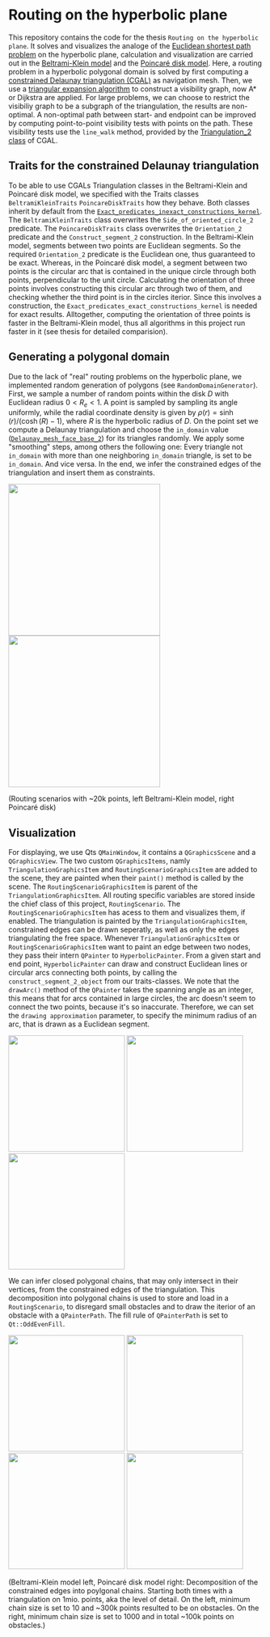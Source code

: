 # Routing on the hyperbolic plane
This repository contains the code for the thesis `Routing on the hyperbolic plane`. It solves and visualizes the analoge of the [Euclidean shortest 
path problem](https://en.wikipedia.org/wiki/Euclidean_shortest_path) on the hyperbolic plane, calculation and visualization are carried out in the 
[Beltrami-Klein model](https://en.wikipedia.org/wiki/Beltrami%E2%80%93Klein_model) and the [Poincaré disk model](https://en.wikipedia.org/wiki/Poincar%C3%A9_disk_model). Here, a routing problem in a hyperbolic polygonal domain
is solved by first computing a [constrained Delaunay triangulation (CGAL)](https://doc.cgal.org/latest/Triangulation_2/index.html#Section_2D_Triangulations_Constrained_Delaunay)
as navigation mesh. Then, we use a [triangular expansion algorithm](https://www.researchgate.net/figure/Triangular-expansion-algorithm-recursion-entering-triangle-through-edge-e_fig1_260873070) 
to construct a visibility graph, now A* or Dijkstra are applied. For large problems, we can choose to restrict the visibiliy graph to be
a subgraph of the triangulation, the results are non-optimal. A non-optimal path between start- and endpoint can be improved by computing point-to-point
visibility tests with points on the path. These visibility tests use the `line_walk` method, provided by the [Triangulation_2 class](https://pages.github.com/) of CGAL.
## Traits for the constrained Delaunay triangulation
To be able to use CGALs Triangulation classes in the Beltrami-Klein and Poincaré disk model, we specified with the Traits classes `BeltramiKleinTraits` `PoincareDiskTraits` how they behave. Both classes inherit by default from the [`Exact_predicates_inexact_constructions_kernel`](https://doc.cgal.org/latest/Kernel_23/classCGAL_1_1Exact__predicates__inexact__constructions__kernel.html). The `BeltramiKleinTraits` class overwrites the `Side_of_oriented_circle_2` predicate. The `PoincareDiskTraits` class overwrites the `Orientation_2` predicate and the `Construct_segment_2` construction. In the Beltrami-Klein model, segments between two points are Euclidean segments. So the required `Orientation_2` predicate is the Euclidean one, thus guaranteed to be exact. Whereas, in the Poincaré disk model, a segment between two points is the circular arc that is contained in the unique circle through both points, perpendicular to the unit circle. Calculating the orientation of three points involves constructing this circular arc through two of them, and checking whether the third point is in the circles iterior. Since this involves a construction, the `Exact_predicates_exact_constructions_kernel`
is needed for exact results. Alltogether, computing the orientation of three points is faster in the Beltrami-Klein model, thus all algorithms in this project run faster in it (see thesis for detailed comparision). 
## Generating a polygonal domain
Due to the lack of "real" routing problems on the hyperbolic plane, we implemented random generation of polygons (see `RandomDomainGenerator`). First, we sample a number of random points within the disk $D$ with Euclidean radius $0 < R_e < 1$. A point is sampled by sampling its angle uniformly, while the radial coordinate density is given by $\rho(r)=\sinh(r) / (\cosh(R)-1)$, where $R$ is the hyperbolic radius of $D$. On the point set we compute a Delaunay triangulation and choose the `in_domain` value ([`Delaunay_mesh_face_base_2`](https://doc.cgal.org/latest/Mesh_2/classCGAL_1_1Delaunay__mesh__face__base__2.html)) for its triangles randomly. We apply some "smoothing" steps, among others the following one: Every triangle not `in_domain` with more than one neighboring `in_domain` triangle, is set to be `in_domain`. And vice versa.
In the end, we infer the constrained edges of the triangulation and insert them as constraints.

<img src="https://github.com/user-attachments/assets/c74927c3-6a4e-46ee-ab8c-5ae0fb7d053e" width="300">
<img src="https://github.com/user-attachments/assets/f24cd5ae-f9bd-41f7-9df6-ac22e8955da4" width="300">

(Routing scenarios with ~20k points, left Beltrami-Klein model, right Poincaré disk)

## Visualization
For displaying, we use Qts `QMainWindow`, it contains a `QGraphicsScene` and a `QGraphicsView`. The two custom `QGraphicsItems`, namly `TriangulationGraphicsItem` and `RoutingScenarioGraphicsItem` are added to the scene, they are painted when their `paint()` method is called by the scene. The `RoutingScenarioGraphicsItem` is parent of the `TriangulationGraphicsItem`. All routing specific variables are stored inside the chief class of this project, `RoutingScenario`. The `RoutingScenarioGraphicsItem` has acess to them and visualizes them, if enabled. The triangulation is painted by the `TriangulationGraphicsItem`, constrained edges can be drawn seperatly, as well as only the edges triangulating the free space. Whenever `TriangulationGraphicsItem` or `RoutingScenarioGraphicsItem` want to paint an edge between two nodes, they pass their intern `QPainter` to `HyperbolicPainter`. From a given start and end point, `HyperbolicPainter` can draw and construct Euclidean lines or circular arcs connecting both points, by calling the `construct_segment_2_object` from our traits-classes. We note that the `drawArc()` method of the `QPainter` takes the spanning angle as an integer, this means that for arcs contained in large circles, the arc doesn't seem to connect the two points, because it's so inaccurate. Therefore, we can set the `drawing approximation` parameter, to specify the minimum radius of an arc, that is drawn as a Euclidean segment. 

<img src = "https://github.com/user-attachments/assets/456ead60-7d66-4148-a694-6db457693da8" width = "230">
<img src = "https://github.com/user-attachments/assets/9683c3b4-6416-4fec-9bdd-af2eacfbb33d" width = "230">
<img src = "https://github.com/user-attachments/assets/6094d5b6-7f74-4c01-a8f8-cbaa4f3ee476" width = "230">

We can infer closed polygonal chains, that may only intersect in their vertices, from the constrained edges of the triangulation. This decomposition into polygonal chains is used to store and load in a `RoutingScenario`, to disregard small obstacles and to draw the iterior of an obstacle with a `QPainterPath`. The fill rule of `QPainterPath` is set to `Qt::OddEvenFill`.

<img src = "https://github.com/user-attachments/assets/6446ea86-00d4-4683-8a27-18fa84d3aee0" width = "230">
<img src = "https://github.com/user-attachments/assets/47258cd5-2872-4e44-a02e-f9660f744cce" width = "230">
<img src = "https://github.com/user-attachments/assets/d43c9477-93fb-43f4-b00a-8784c86ee8db" width = "230">
<img src = "https://github.com/user-attachments/assets/c4f24ee7-48fc-410c-b7a9-2fadf095de96" width = "230">

(Beltrami-Klein model left, Poincaré disk model right: Decomposition of the constrained edges into poylgonal chains. Starting both times with a triangulation on 1mio. points, aka the level of detail. On the left, minimum chain size is set to 10 and ~300k points resulted to be on obstacles. On the right, minimum chain size is set to 1000 and in total ~100k points on obstacles.)
